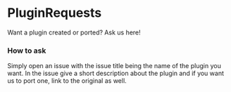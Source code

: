 # PluginRequests
Want a plugin created or ported? Ask us here!

### How to ask
Simply open an issue with the issue title being the name of the plugin you want. In the issue give a short description about the plugin and if you want us to port one, link to the original as well.
